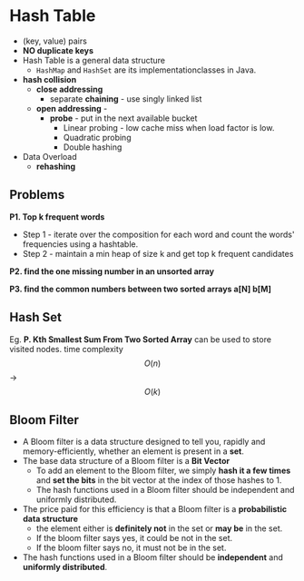 <extoc></extoc>

# Hash Table

- (key, value) pairs
- **NO duplicate keys**
- Hash Table is a general data structure
    - `HashMap` and `HashSet` are its implementationclasses in Java.
- **hash collision**
    - **close addressing** 
        - separate **chaining** - use singly linked list
    - **open addressing** - 
        - **probe** - put in the next available bucket
            - Linear probing - low cache miss when load factor is low.
            - Quadratic probing
            - Double hashing
- Data Overload
    - **rehashing**

## Problems

__P1. Top k frequent words__

- Step 1 - iterate over the composition for each word and count the words' frequencies using a hashtable.
- Step 2 - maintain a min heap of size k and get top k frequent candidates

__P2. find the one missing number in an unsorted array__

__P3. find the common numbers between two sorted arrays a[N] b[M]__


## Hash Set

Eg. __P. Kth Smallest Sum From Two Sorted Array__
can be used to store visited nodes.
time complexity $$O(n)$$ -> $$O(k)$$

## Bloom Filter

- A Bloom filter is a data structure designed to tell you, rapidly and memory-efficiently, whether an element is present in a **set**.
- The base data structure of a Bloom filter is a **Bit Vector**
    - To add an element to the Bloom filter, we simply **hash it a few times** and **set the bits** in the bit vector at the index of those hashes to 1.
    - The hash functions used in a Bloom filter should be independent and uniformly distributed.
- The price paid for this efficiency is that a Bloom filter is a **probabilistic data structure**
    - the element either is **definitely not** in the set or **may be** in the set.
    - If the bloom filter says yes, it could be not in the set.
    - If the bloom filter says no, it must not be in the set.
- The hash functions used in a Bloom filter should be **independent** and **uniformly distributed**.





